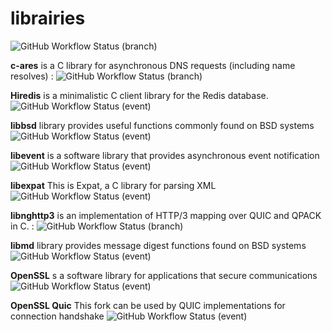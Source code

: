 # librairies
![GitHub Workflow Status (branch)](https://img.shields.io/github/workflow/status/vpolaris/librairies/Build%20development%20environment/main?label=Build%20development%20environment%20&style=plastic)

**c-ares** is a C library for asynchronous DNS requests (including name resolves) :
![GitHub Workflow Status (branch)](https://img.shields.io/github/workflow/status/vpolaris/librairies/Compile%20c-ares%20librairies/main?label=c-ares&style=plastic)

**Hiredis** is a minimalistic C client library for the Redis database.
![GitHub Workflow Status (event)](https://img.shields.io/github/workflow/status/vpolaris/librairies/Compile%20hiredis%20library?event=push&label=hiredis&style=plastic)

**libbsd** library provides useful functions commonly found on BSD systems
![GitHub Workflow Status (event)](https://img.shields.io/github/workflow/status/vpolaris/librairies/Compile%20libbsd%20library?event=push&label=libbsd&style=plastic)

**libevent** is a software library that provides asynchronous event notification
![GitHub Workflow Status (event)](https://img.shields.io/github/workflow/status/vpolaris/librairies/Compile%20libevent%20library?event=push&label=libevent&style=plastic)

**libexpat** This is Expat, a C library for parsing XML
![GitHub Workflow Status (event)](https://img.shields.io/github/workflow/status/vpolaris/librairies/Compile%20libexpat%20library?event=push&label=libexpat&style=plastic)

**libnghttp3** is an implementation of HTTP/3 mapping over QUIC and QPACK in C. :
![GitHub Workflow Status (branch)](https://img.shields.io/github/workflow/status/vpolaris/librairies/Compile%20libnghttp3%20librairies/main?label=libnghttp3%20%20&style=plastic)

**libmd** library provides message digest functions found on BSD systems 
![GitHub Workflow Status (event)](https://img.shields.io/github/workflow/status/vpolaris/librairies/Compile%20libmd%20library?event=push&label=libmd&style=plastic)


**OpenSSL**  s a software library for applications that secure communications
![GitHub Workflow Status (event)](https://img.shields.io/github/workflow/status/vpolaris/librairies/Compile%20openssl%20librairies?event=push&label=openssl&style=plastic)

**OpenSSL Quic** This fork can be used by QUIC implementations for connection handshake
![GitHub Workflow Status (event)](https://img.shields.io/github/workflow/status/vpolaris/librairies/Compile%20openssl-quic%20librairies?event=push&label=openssl-quic&style=plastic)
